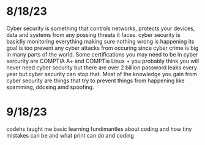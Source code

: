 # 8/18/23
Cyber security is something that controls networks, protects your devices, data and systems from any possing threats it faces. cyber security is basiclly monitoring everything making sure nothing wrong is happening its goal is too prevent any cyber attacks from occuring since cyber crime is big in many parts of the world. Some certifications you may need to be in cyber sercurity are COMPTIA A+ and COMPTia Linux + you probably think you will never need cyber security but there are over 2 biliion password leaks every year but cyber security can stop that. Most of the knowledge you gain from cyber security are things that try to prevent things from happening like spamming, ddosing amd spoofing.
# 9/18/23 
codehs taught me basic learning fundimantles about coding and how tiny mistakes can be and what print can do and coding
